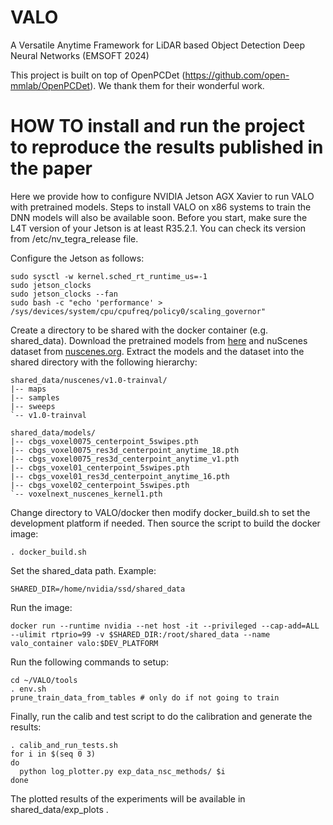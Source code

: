 # VALO
A Versatile Anytime Framework for LiDAR based Object Detection Deep Neural Networks (EMSOFT 2024)

This project is built on top of OpenPCDet (https://github.com/open-mmlab/OpenPCDet). We thank them for their wonderful work.

# HOW TO install and run the project to reproduce the results published in the paper

Here we provide how to configure NVIDIA Jetson AGX Xavier to run VALO with pretrained models. Steps to install VALO on x86 systems to train the DNN models will also be available soon. 
Before you start, make sure the L4T version of your Jetson is at least R35.2.1. You can check its version from /etc/nv_tegra_release file.

Configure the Jetson as follows:
```
sudo sysctl -w kernel.sched_rt_runtime_us=-1
sudo jetson_clocks
sudo jetson_clocks --fan
sudo bash -c "echo 'performance' > /sys/devices/system/cpu/cpufreq/policy0/scaling_governor"
```
Create a directory to be shared with the docker container (e.g. shared_data).
Download the pretrained models from  [here](https://kansas-my.sharepoint.com/:u:/g/personal/a249s197_home_ku_edu/EdnqLdheA8FJhE6SwRi1_TwBAy6Z9wMpw697_EIGcbHT5w?e=Gu69RC) and nuScenes dataset from [nuscenes.org](https://www.nuscenes.org/nuscenes#download). Extract the models and the dataset into the shared directory with the following hierarchy:
```
shared_data/nuscenes/v1.0-trainval/
|-- maps
|-- samples
|-- sweeps
`-- v1.0-trainval

shared_data/models/
|-- cbgs_voxel0075_centerpoint_5swipes.pth
|-- cbgs_voxel0075_res3d_centerpoint_anytime_18.pth
|-- cbgs_voxel0075_res3d_centerpoint_anytime_v1.pth
|-- cbgs_voxel01_centerpoint_5swipes.pth
|-- cbgs_voxel01_res3d_centerpoint_anytime_16.pth
|-- cbgs_voxel02_centerpoint_5swipes.pth
`-- voxelnext_nuscenes_kernel1.pth
```

Change directory to VALO/docker then modify docker_build.sh to set the development platform if needed. Then source the script to build the docker image:
```
. docker_build.sh
```

Set the shared_data path. Example:
```
SHARED_DIR=/home/nvidia/ssd/shared_data
```

Run the image:
```
docker run --runtime nvidia --net host -it --privileged --cap-add=ALL  --ulimit rtprio=99 -v $SHARED_DIR:/root/shared_data --name valo_container valo:$DEV_PLATFORM
```

Run the following commands to setup:
```
cd ~/VALO/tools
. env.sh
prune_train_data_from_tables # only do if not going to train
```

Finally, run the calib and test script to do the calibration and generate the results:
```
. calib_and_run_tests.sh
for i in $(seq 0 3)
do
  python log_plotter.py exp_data_nsc_methods/ $i
done
```
The plotted results of the experiments will be available in shared_data/exp_plots .
	
	


